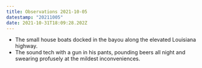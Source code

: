 ```yaml
---
title: Observations 2021-10-05
datestamp: "20211005"
date: 2021-10-31T18:09:28.202Z
---
```

- The small house boats docked in the bayou along the elevated Louisiana highway.
- The sound tech with a gun in his pants, pounding beers all night and swearing profusely at the mildest inconveniences.